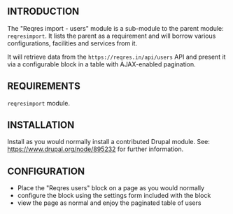 ## INTRODUCTION

The "Reqres import - users" module is a sub-module to the parent module:
`reqresimport`. It lists the parent as a requirement and will borrow
various configurations, facilities and services from it.

It will retrieve data from the `https://reqres.in/api/users` API and
present it via a configurable block in a table with AJAX-enabled pagination.


## REQUIREMENTS

`reqresimport` module.

## INSTALLATION

Install as you would normally install a contributed Drupal module.
See: https://www.drupal.org/node/895232 for further information.

## CONFIGURATION
- Place the "Reqres users" block on a page as you would normally
- configure the block using the settings form included with the block
- view the page as normal and enjoy the paginated table of users
